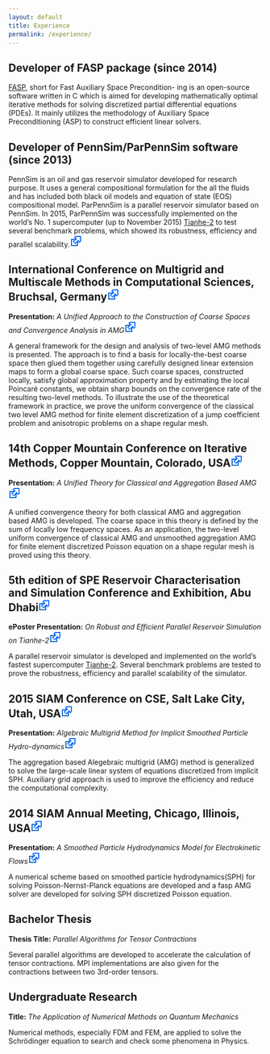 ```yaml
---
layout: default
title: Experience 
permalink: /experience/
---
```



## <i class="icon-sun"></i> Developer of FASP package (since 2014)
[FASP](http://fasp.sourceforge.net), short for Fast Auxiliary Space Precondition-
ing is an open-source software written in C which is aimed for developing mathematically
optimal iterative methods for solving discretized partial differential equations
(PDEs). It mainly utilizes the methodology of Auxiliary Space Preconditioning (ASP)
to construct efficient linear solvers.

## <i class="icon-sun"></i> Developer of PennSim/ParPennSim software (since 2013)
PennSim is an oil and gas reservoir simulator developed for research purpose. 
It uses a general compositional formulation for the all the fluids and has included both black oil models and equation of state (EOS) compositional model. ParPennSim is a parallel reservoir simulator based on PennSim. In 2015,  ParPennSim was successfully implemented on the world’s No. 1 supercomputer (up to November 2015) [Tianhe-2](https://www.top500.org/lists/2015/11) to test several benchmark problems, which showed its robustness, efficiency and parallel scalability.[<img src="/images/Icon_External_Link.svg" alt="image"/>](https://www.onepetro.org/conference-paper/SPE-175602-MS)

## <i class="icon-sun"></i> International Conference on Multigrid and Multiscale Methods in Computational Sciences, Bruchsal, Germany[<img src="/images/Icon_External_Link.svg" alt="image"/>](http://gcsc.uni-frankfurt.de/img2016)

**Presentation:** *A Unified Approach to the Construction of Coarse Spaces and Convergence Analysis in AMG*[<img src="/images/Icon_External_Link.svg" alt="image"/>](http://gcsc.uni-frankfurt.de/img2016/programme)

A general framework for the design and analysis of two-level AMG methods is presented. The approach is to find a basis for locally-the-best coarse space then glued them together using carefully designed linear extension maps to form a global coarse space. Such coarse spaces, constructed locally, satisfy global approximation property and by estimating the local Poincar&eacute; constants, we obtain sharp bounds on the convergence rate of the resulting two-level methods. To illustrate the use of the theoretical framework in practice, we prove the uniform convergence of the classical two level AMG method for finite element discretization of a jump coefficient problem and anisotropic problems on a shape regular mesh.


## <i class="icon-sun"></i> 14th Copper Mountain Conference on Iterative Methods, Copper Mountain, Colorado, USA[<img src="/images/Icon_External_Link.svg" alt="image"/>](http://grandmaster.colorado.edu/~copper/2016/)

**Presentation:** *A Unified Theory for Classical and Aggregation Based AMG*[<img src="/images/Icon_External_Link.svg" alt="image"/>](http://grandmaster.colorado.edu/~copper/2016/abstract/zhang_hongxuan_096859/)

A unified convergence theory for both classical AMG and aggregation based AMG is developed. The coarse space in this theory is defined by the sum of locally low frequency spaces. As an application, the two-level uniform convergence of classical AMG and unsmoothed aggregation AMG for finite element discretized Poisson equation on a shape regular mesh is proved using this theory.

## <i class="icon-sun"></i> 5th edition of SPE Reservoir Characterisation and Simulation Conference and Exhibition, Abu Dhabi[<img src="/images/Icon_External_Link.svg" alt="image"/>](http://www.spe.org/events/rcsc/2015/) 

<!--**Abu Dhabi, UAE, 09/14/2015-09/16/2015**-->

**ePoster Presentation:**  *On Robust and Efficient Parallel Reservoir Simulation on Tianhe-2*[<img src="/images/Icon_External_Link.svg" alt="image"/>](https://www.onepetro.org/conference-paper/SPE-175602-MS)

A parallel reservoir simulator is developed and implemented on the world’s fastest supercomputer [Tianhe-2](http://www.top500.org/system/177999). Several benchmark problems are tested to prove the robustness, efficiency and parallel scalability of the simulator. 


## <i class="icon-sun"></i> 2015 SIAM Conference on CSE, Salt Lake City, Utah, USA[<img src="/images/Icon_External_Link.svg" alt="image"/>](https://www.siam.org/meetings/cse15/) 

<!--**Salt Lake City, UT, 03/13/2015-03/18/2015**-->

**Presentation:** *Algebraic Multigrid Method for Implicit Smoothed Particle Hydro-dynamics*[<img src="/images/Icon_External_Link.svg" alt="image"/>](http://meetings.siam.org/sess/dsp_talk.cfm?p=68015)

The aggregation based Alegebraic multigrid (AMG) method is generalized to solve the
large-scale linear system of equations discretized from implicit SPH. Auxiliary grid
approach is used to improve the efficiency and reduce the computational complexity.

## <i class="icon-sun"></i> 2014 SIAM Annual Meeting, Chicago, Illinois, USA[<img src="/images/Icon_External_Link.svg" alt="image"/>](http://www.siam.org/meetings/an14/) 

<!--**Chicago, IL, 07/07/2014-07/11/2014**-->

**Presentation:** *A Smoothed Particle Hydrodynamics Model for Electrokinetic Flows*[<img src="/images/Icon_External_Link.svg" alt="image"/>](http://meetings.siam.org/sess/dsp_talk.cfm?p=65272)

A numerical scheme based on smoothed particle hydrodynamics(SPH) for solving Poisson-Nernst-Planck equations are
developed and a fasp AMG solver are developed for solving SPH discretized Poisson
equation.

## <i class="icon-sun"></i> Bachelor Thesis 

**Thesis Title:**  *Parallel Algorithms for Tensor Contractions*

Several parallel algorithms are developed to accelerate the calculation of tensor contractions.
MPI implementations are also given for the contractions between two
3rd-order tensors.

## <i class="icon-sun"></i> Undergraduate Research 

**Title:**  *The Application of Numerical Methods on Quantum Mechanics*

Numerical methods, especially FDM and FEM, are applied to solve the Schr&ouml;dinger
equation to search and check some phenomena in Physics.

